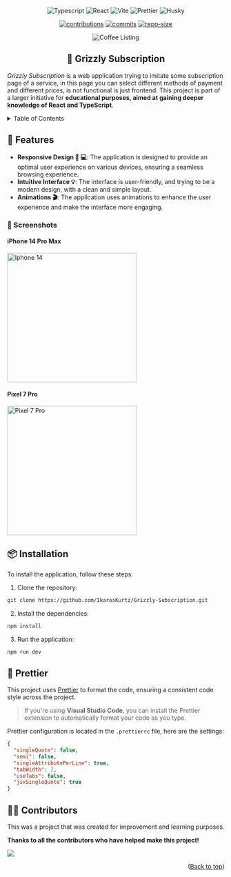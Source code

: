 <a name="readme-top"></a>

<div align="center">

![Typescript][typescript]
![React][react]
![Vite][vite]
![Prettier][prettier]
![Husky][husky]

[![contributions][contributions]](https://github.com/IkarosKurtz/Grizzly-Subscription/graphs/contributors)
[![commits][commits]](https://github.com/IkarosKurtz/Grizzly-Subscription/commits)
[![repo-size][repo-size]](https://github.com/IkarosKurtz/Grizzly-Subscription)

<img src="./static/Macbook-Air-1559x975.png" alt="Coffee Listing">

## 🐻 Grizzly Subscription

<p align="left">
<em>Grizzly Subscription</em> is a web application trying to imitate some subscription page of a service, in this page you can select different methods of payment and different prices, is not functional is just frontend. This project is part of a larger initiative for <strong>educational purposes, aimed at gaining deeper knowledge of React and TypeScript</strong>.
</p>

</div>

<details>
	<summary>Table of Contents</summary>

- [🐻 Grizzly Subscription](#-grizzly-subscription)
- [🚀 Features](#-features)
  - [📸 Screenshots](#-screenshots)
    - [iPhone 14 Pro Max](#iphone-14-pro-max)
    - [Pixel 7 Pro](#pixel-7-pro)
- [📦 Installation](#-installation)
- [💅 Prettier](#-prettier)
- [👨‍💻 Contributors](#-contributors)

</details>

## 🚀 Features

- **Responsive Design 📱 💻**: The application is designed to provide an optimal user experience on various devices, ensuring a seamless browsing experience.
- **Intuitive Interface 💡**: The interface is user-friendly, and trying to be a modern design, with a clean and simple layout.
- **Animations 🎬**: The application uses animations to enhance the user experience and make the interface more engaging.

### 📸 Screenshots

#### iPhone 14 Pro Max

<img src="./static/iPhone-14-Pro-Max-430x932.png" alt="Iphone 14" width="300px">

#### Pixel 7 Pro

<img src="./static/Pixel-7-Pro-480x1040.png" alt="Pixel 7 Pro" width="300px">

## 📦 Installation

To install the application, follow these steps:

1. Clone the repository:

```bash
git clone https://github.com/IkarosKurtz/Grizzly-Subscription.git
```

2. Install the dependencies:

```bash
npm install
```

3. Run the application:

```bash
npm run dev
```

## 💅 Prettier

This project uses [Prettier](https://prettier.io/) to format the code, ensuring a consistent code style across the project.

> If you're using **Visual Studio Code**, you can install the Prettier extension to automatically format your code as you type.

Prettier configuration is located in the `.prettierrc` file, here are the settings:

```json
{
  "singleQuote": false,
  "semi": false,
  "singleAttributePerLine": true,
  "tabWidth": 2,
  "useTabs": false,
  "jsxSingleQuote": true
}
```

## 👨‍💻 Contributors

This was a project that was created for improvement and learning purposes.

**Thanks to all the contributors who have helped make this project!**

<a href="https://github.com/IkarosKurtz/Grizzly-Subscription/graphs/contributors">
  <img src="https://contrib.rocks/image?repo=IkarosKurtz/Grizzly-Subscription" />
</a>

<p align="right">(<a href="#readme-top">Back to top</a>)</p>

[contributions]: https://img.shields.io/github/contributors/IkarosKurtz/Grizzly-Subscription?style=for-the-badge
[commits]: https://img.shields.io/github/commit-activity/t/IkarosKurtz/Grizzly-Subscription?style=for-the-badge
[repo-size]: https://img.shields.io/github/repo-size/IkarosKurtz/Grizzly-Subscription?style=for-the-badge
[typescript]: https://img.shields.io/badge/Typescript-blue?style=for-the-badge&logo=Typescript&logoColor=white
[react]: https://img.shields.io/badge/React-blue?style=for-the-badge&logo=React&logoColor=white
[vite]: https://img.shields.io/badge/Vite-8A2BE2?style=for-the-badge&logo=Vite&logoColor=white
[prettier]: https://img.shields.io/badge/Prettier-blue?style=for-the-badge&logo=Prettier&logoColor=white
[husky]: https://img.shields.io/badge/Husky-blue?style=for-the-badge&logo=Husky&logoColor=white
